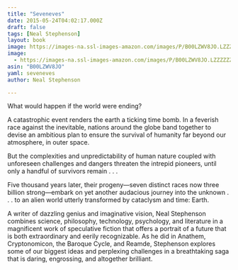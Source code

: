 ```yaml
---
title: "Seveneves"
date: 2015-05-24T04:02:17.000Z
draft: false
tags: [Neal Stephenson]
layout: book
image: https://images-na.ssl-images-amazon.com/images/P/B00LZWV8JO.LZZZZZZZ.jpg
image: 
  - https://images-na.ssl-images-amazon.com/images/P/B00LZWV8JO.LZZZZZZZ.jpg
asin: "B00LZWV8JO"
yaml: seveneves
author: Neal Stephenson

---
```


What would happen if the world were ending?  
  
A catastrophic event renders the earth a ticking time bomb. In a feverish race against the inevitable, nations around the globe band together to devise an ambitious plan to ensure the survival of humanity far beyond our atmosphere, in outer space.  
  
But the complexities and unpredictability of human nature coupled with unforeseen challenges and dangers threaten the intrepid pioneers, until only a handful of survivors remain . . .  
  
Five thousand years later, their progeny—seven distinct races now three billion strong—embark on yet another audacious journey into the unknown . . . to an alien world utterly transformed by cataclysm and time: Earth.  
  
A writer of dazzling genius and imaginative vision, Neal Stephenson combines science, philosophy, technology, psychology, and literature in a magnificent work of speculative fiction that offers a portrait of a future that is both extraordinary and eerily recognizable. As he did in Anathem, Cryptonomicon, the Baroque Cycle, and Reamde, Stephenson explores some of our biggest ideas and perplexing challenges in a breathtaking saga that is daring, engrossing, and altogether brilliant.